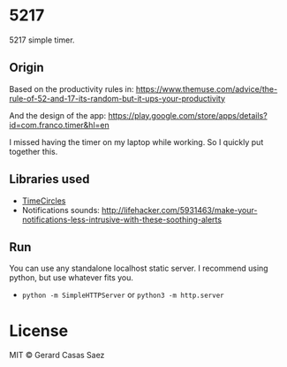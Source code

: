 # 5217
5217 simple timer. 

## Origin
Based on the productivity rules in: https://www.themuse.com/advice/the-rule-of-52-and-17-its-random-but-it-ups-your-productivity

And the design of the app: https://play.google.com/store/apps/details?id=com.franco.timer&hl=en

I missed having the timer on my laptop while working. So I quickly put together this.

## Libraries used

- [TimeCircles](https://github.com/wimbarelds/TimeCircles)
- Notifications sounds: http://lifehacker.com/5931463/make-your-notifications-less-intrusive-with-these-soothing-alerts

## Run
You can use any standalone localhost static server. I recommend using python, but use whatever fits you.

- `python -m SimpleHTTPServer` or `python3 -m http.server`

# License

MIT © Gerard Casas Saez
